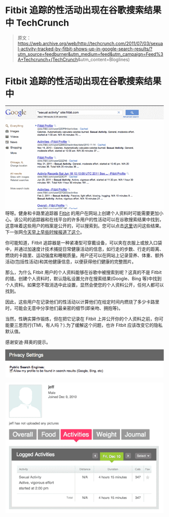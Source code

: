 # Fitbit 追踪的性活动出现在谷歌搜索结果中 TechCrunch

> 原文：<https://web.archive.org/web/http://techcrunch.com/2011/07/03/sexual-activity-tracked-by-fitbit-shows-up-in-google-search-results/?utm_source=feedburner&utm_medium=feed&utm_campaign=Feed%3A+Techcrunch+(TechCrunch>&utm_content=Bloglines)

# Fitbit 追踪的性活动出现在谷歌搜索结果中

![](img/12be2264ad7a5979c2bcc1dc2e2c4357.png)
呀呀。健身和卡路里追踪器 [Fitbit](https://web.archive.org/web/20230203032918/http://www.fitbit.com/) 的用户在网站上创建个人资料时可能需要更加小心。该公司的追踪器和在线平台的许多用户的性活动可以在谷歌搜索结果中找到，这意味着这些用户的档案是公开的，可以搜索到。您可以点击[这里](https://web.archive.org/web/20230203032918/http://www.google.com/search?q=%22sexual+activity%22+site:fitbit.com)访问这些结果。下一张网[今天早上早些时候报道了这个](https://web.archive.org/web/20230203032918/http://thenextweb.com/industry/2011/07/03/fitbit-users-are-inadvertently-sharing-details-of-their-sex-lives-with-the-world/)。

你可能知道，Fitbit 追踪器是一种紧凑型可穿戴设备，可以夹在衣服上或放入口袋中，并通过加速度计技术捕捉日常健康活动的信息，如行走的步数、行走的距离、燃烧的卡路里、运动强度和睡眠质量。用户还可以在网站上记录营养、体重、额外活动(包括性活动)和其他健康信息，以便获得他们健康的完整图片。

那么，为什么 Fitbit 用户的个人资料能够在谷歌中被搜索到呢？这真的不是 Fitbit 的错。创建个人资料时，默认隐私设置允许在搜索结果(Google、Bing 等)中找到个人资料。如果您不取消选中此设置，显然会使您的个人资料公开，任何人都可以找到。

因此，这些用户在记录他们的性活动以计算他们在给定时间内燃烧了多少卡路里时，可能会无意中分享他们最亲密的细节(即亲吻、拥抱等)。

当然，性确实算作锻炼，但在把它记录在 Fitbit 上并公开你的个人资料之前，你可能要三思而行(TMI，有人吗？).为了缓解这个问题，也许 Fitbit 应该改变它的隐私默认值。

感谢安迪·拜奥的提示。

![](img/11ba418fdf6b8e4a0bbfc757715c5cf9.png)

![](img/dcb5196d43a8e79b53a77dcbcc1b063d.png)